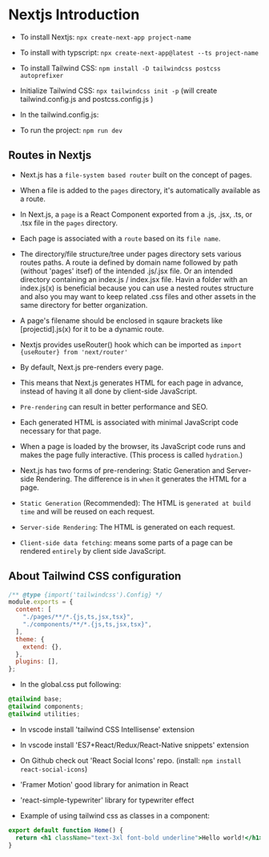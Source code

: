 # Nextjs Introduction

- To install Nextjs: `npx create-next-app project-name`
- To install with typscript: `npx create-next-app@latest --ts project-name`
- To install Tailwind CSS: `npm install -D tailwindcss postcss autoprefixer`
- Initialize Tailwind CSS: `npx tailwindcss init -p` (will create tailwind.config.js and postcss.config.js )
- In the tailwind.config.js:

- To run the project: `npm run dev`

## Routes in Nextjs

- Next.js has a `file-system based router` built on the concept of pages.
- When a file is added to the `pages` directory, it's automatically available as a route.
- In Next.js, a `page` is a React Component exported from a .js, .jsx, .ts, or .tsx file in the `pages` directory.
- Each page is associated with a `route` based on its `file name`.

- The directory/file structure/tree under pages directory sets various routes paths. A route ia defined by domain name followed by path (without 'pages' itsef) of the intended .js/.jsx file. Or an intended directory containing an index.js / index.jsx file. Havin a folder with an index.js(x) is beneficial because you can use a nested routes structure and also you may want to keep related .css files and other assets in the same directory for better organization.

- A page's filename should be enclosed in sqaure brackets like [projectid].js(x) for it to be a dynamic route.
- Nextjs provides useRouter() hook which can be imported as `import {useRouter} from 'next/router'`

- By default, Next.js pre-renders every page.
- This means that Next.js generates HTML for each page in advance, instead of having it all done by client-side JavaScript.
- `Pre-rendering` can result in better performance and SEO.
- Each generated HTML is associated with minimal JavaScript code necessary for that page.
- When a page is loaded by the browser, its JavaScript code runs and makes the page fully interactive. (This process is called `hydration`.)

- Next.js has two forms of pre-rendering: Static Generation and Server-side Rendering. The difference is in `when` it generates the HTML for a page.
- `Static Generation` (Recommended): The HTML is `generated at build time` and will be reused on each request.
- `Server-side Rendering`: The HTML is generated on each request.
- `Client-side data fetching`: means some parts of a page can be rendered `entirely` by client side JavaScript.

## About Tailwind CSS configuration

```js
/** @type {import('tailwindcss').Config} */
module.exports = {
  content: [
    "./pages/**/*.{js,ts,jsx,tsx}",
    "./components/**/*.{js,ts,jsx,tsx}",
  ],
  theme: {
    extend: {},
  },
  plugins: [],
};
```

- In the global.css put following:

```css
@tailwind base;
@tailwind components;
@tailwind utilities;
```

- In vscode install 'tailwind CSS Intellisense' extension
- In vscode install 'ES7+React/Redux/React-Native snippets' extension

- On Github check out 'React Social Icons' repo. (install: `npm install react-social-icons`)
- 'Framer Motion' good library for animation in React
- 'react-simple-typewriter' library for typewriter effect

- Example of using tailwind css as classes in a component:

```jsx
export default function Home() {
  return <h1 className="text-3xl font-bold underline">Hello world!</h1>;
}
```
